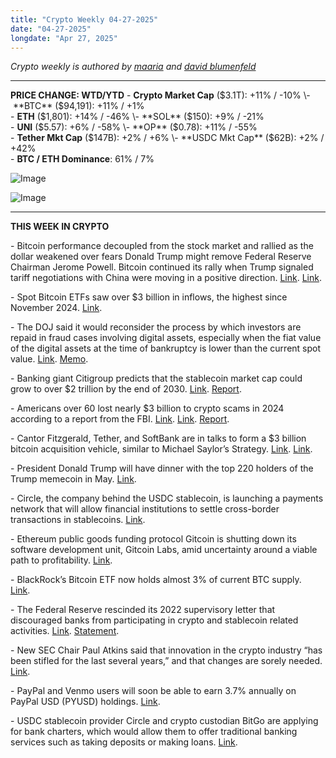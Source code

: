 ```yaml
---
title: "Crypto Weekly 04-27-2025"
date: "04-27-2025"
longdate: "Apr 27, 2025"
---
```


*Crypto weekly is authored by [maaria](https://x.com/maariabajwa) and [david blumenfeld](https://x.com/serdave_eth)*

---
**PRICE CHANGE: WTD/YTD**
\- **Crypto Market Cap** ($3.1T): +11% / -10%  
\- **BTC** ($94,191): +11% / +1%  
\- **ETH** ($1,801): +14% / -46%  
\- **SOL** ($150): +9% / -21%  
\- **UNI** ($5.57): +6% / -58%  
\- **OP** ($0.78): +11% / -55%  
\- **Tether Mkt Cap** ($147B): +2% / +6%  
\- **USDC Mkt Cap** ($62B): +2% / +42%  
\- **BTC / ETH Dominance**: 61% / 7%

![Image](/images/04-27-2025-1.png)

![Image](/images/04-27-2025-2.png)

---
**THIS WEEK IN CRYPTO**

\- Bitcoin performance decoupled from the stock market and rallied as the dollar weakened over fears Donald Trump might remove Federal Reserve Chairman Jerome Powell. Bitcoin continued its rally when Trump signaled tariff negotiations with China were moving in a positive direction. [Link](https://www.bloomberg.com/news/articles/2025-04-22/bitcoin-rallies-20-during-market-turmoil-to-diverge-from-tech). [Link](https://fortune.com/crypto/2025/04/24/bitcoin-90000-trump-backs-off-powell-trade-talks-advice-china-softer-tone/). 

\- Spot Bitcoin ETFs saw over $3 billion in inflows, the highest since November 2024. [Link](https://www.theblock.co/post/352071/us-spot-bitcoin-etfs-log-3-billion-in-weekly-inflows-a-5-month-high-following-btc-price-spike). 

\- The DOJ said it would reconsider the process by which investors are repaid in fraud cases involving digital assets, especially when the fiat value of the digital assets at the time of bankruptcy is lower than the current spot value. [Link](https://unchainedcrypto.com/should-victims-of-crypto-fraud-get-repaid-at-current-prices-doj-to-investigate/). [Memo](https://www.defieducationfund.org/_files/ugd/84ba66_4278778963f14119be0ef1c7976bc3b2.pdf).  

\- Banking giant Citigroup predicts that the stablecoin market cap could grow to over $2 trillion by the end of 2030. [Link](https://www.theblock.co/post/351926/citigroup-predicts-stablecoin-supply-could-hit-3-7-trillion-by-2030). [Report](https://www.citigroup.com/rcs/citigpa/storage/public/GPS_Report_Blockchain_Digital_Dollar.pdf). 

\- Americans over 60 lost nearly $3 billion to crypto scams in 2024 according to a report from the FBI. [Link](https://decrypt.co/316090/elderly-americans-hit-hardest-by-9-3b-crypto-scam-wave-in-2024-fbi). [Link](https://www.theblock.co/post/351746/fbi-says-americans-over-60-lost-nearly-3-billion-to-crypto-scams-in-2024). [Report](https://www.ic3.gov/AnnualReport/Reports/2024_IC3Report.pdf). 

\- Cantor Fitzgerald, Tether, and SoftBank are in talks to form a $3 billion bitcoin acquisition vehicle, similar to Michael Saylor’s Strategy. [Link](https://www.bloomberg.com/news/articles/2025-04-23/cantor-in-talks-on-3-billion-crypto-spac-with-tether-xdt-softbank). [Link](https://fortune.com/crypto/2025/04/23/cantor-fitzgerald-tether-bitfinex-softbank-launch-bitcoin-acquisition-company/). 

\- President Donald Trump will have dinner with the top 220 holders of the Trump memecoin in May. [Link](https://www.bloomberg.com/news/articles/2025-04-23/president-trump-to-host-dinner-with-top-holders-of-his-memecoin).

\- Circle, the company behind the USDC stablecoin, is launching a payments network that will allow financial institutions to settle cross-border transactions in stablecoins. [Link](https://www.bloomberg.com/news/articles/2025-04-21/circle-plans-stablecoin-powered-cross-border-payments-network?srnd=phx-crypto). 

\- Ethereum public goods funding protocol Gitcoin is shutting down its software development unit, Gitcoin Labs, amid uncertainty around a viable path to profitability. [Link](https://www.theblock.co/post/352055/ethereum-public-goods-funding-protocol-gitcoin-winding-down-its-software-division). 

\- BlackRock’s Bitcoin ETF now holds almost 3% of current BTC supply. [Link](https://www.theblock.co/post/352008/blackrocks-bitcoin-holdings-near-3-of-total-supply-as-inflows-spike). 

\- The Federal Reserve rescinded its 2022 supervisory letter that discouraged banks from participating in crypto and stablecoin related activities. [Link](https://www.theblock.co/post/351943/federal-reserve-retracts-guidance-discouraging-banks-from-engaging-in-crypto). [Statement](https://www.federalreserve.gov/newsevents/pressreleases/bcreg20250424a.htm). 

\- New SEC Chair Paul Atkins said that innovation in the crypto industry “has been stifled for the last several years,” and that changes are sorely needed. [Link](https://www.cnbc.com/2025/04/25/sec-chair-atkins-says-crypto-innovation-been-stifled-at-roundtable-.html). 

\- PayPal and Venmo users will soon be able to earn 3.7% annually on PayPal USD (PYUSD) holdings. [Link](https://www.bloomberg.com/news/articles/2025-04-23/paypal-aims-to-boost-stablecoin-use-by-offering-3-7-on-balances). 

\- USDC stablecoin provider Circle and crypto custodian BitGo are applying for bank charters, which would allow them to offer traditional banking services such as taking deposits or making loans. [Link](https://www.wsj.com/finance/currencies/crypto-knocks-on-the-door-of-a-banking-world-that-shut-it-out-082b3968).